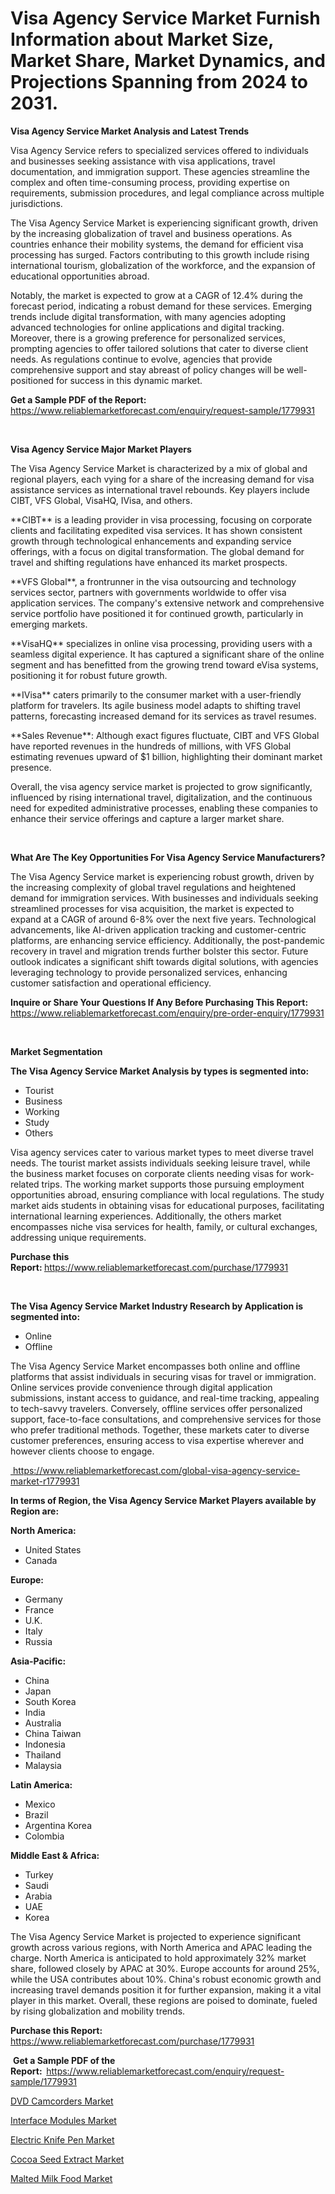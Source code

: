 <p><h1>Visa Agency Service Market Furnish Information about Market Size, Market Share, Market Dynamics, and Projections Spanning from 2024 to 2031.</h1></p><p><strong>Visa Agency Service Market Analysis and Latest Trends</strong></p>
<p><p>Visa Agency Service refers to specialized services offered to individuals and businesses seeking assistance with visa applications, travel documentation, and immigration support. These agencies streamline the complex and often time-consuming process, providing expertise on requirements, submission procedures, and legal compliance across multiple jurisdictions.</p><p>The Visa Agency Service Market is experiencing significant growth, driven by the increasing globalization of travel and business operations. As countries enhance their mobility systems, the demand for efficient visa processing has surged. Factors contributing to this growth include rising international tourism, globalization of the workforce, and the expansion of educational opportunities abroad. </p><p>Notably, the market is expected to grow at a CAGR of 12.4% during the forecast period, indicating a robust demand for these services. Emerging trends include digital transformation, with many agencies adopting advanced technologies for online applications and digital tracking. Moreover, there is a growing preference for personalized services, prompting agencies to offer tailored solutions that cater to diverse client needs. As regulations continue to evolve, agencies that provide comprehensive support and stay abreast of policy changes will be well-positioned for success in this dynamic market.</p></p>
<p><strong>Get a Sample PDF of the Report:&nbsp;</strong> <a href="https://www.reliablemarketforecast.com/enquiry/request-sample/1779931?utm_campaign=1724&utm_medium=2&utm_source=Github&utm_content=ia&utm_term=18102024&utm_id=visa-agency-service">https://www.reliablemarketforecast.com/enquiry/request-sample/1779931</a></p>
<p>&nbsp;</p>
<p><strong>Visa Agency Service Major Market Players</strong></p>
<p><p>The Visa Agency Service Market is characterized by a mix of global and regional players, each vying for a share of the increasing demand for visa assistance services as international travel rebounds. Key players include CIBT, VFS Global, VisaHQ, IVisa, and others.</p><p>**CIBT** is a leading provider in visa processing, focusing on corporate clients and facilitating expedited visa services. It has shown consistent growth through technological enhancements and expanding service offerings, with a focus on digital transformation. The global demand for travel and shifting regulations have enhanced its market prospects.</p><p>**VFS Global**, a frontrunner in the visa outsourcing and technology services sector, partners with governments worldwide to offer visa application services. The company's extensive network and comprehensive service portfolio have positioned it for continued growth, particularly in emerging markets.</p><p>**VisaHQ** specializes in online visa processing, providing users with a seamless digital experience. It has captured a significant share of the online segment and has benefitted from the growing trend toward eVisa systems, positioning it for robust future growth.</p><p>**IVisa** caters primarily to the consumer market with a user-friendly platform for travelers. Its agile business model adapts to shifting travel patterns, forecasting increased demand for its services as travel resumes.</p><p>**Sales Revenue**: Although exact figures fluctuate, CIBT and VFS Global have reported revenues in the hundreds of millions, with VFS Global estimating revenues upward of $1 billion, highlighting their dominant market presence.</p><p>Overall, the visa agency service market is projected to grow significantly, influenced by rising international travel, digitalization, and the continuous need for expedited administrative processes, enabling these companies to enhance their service offerings and capture a larger market share.</p></p>
<p>&nbsp;</p>
<p><strong>What Are The Key Opportunities For Visa Agency Service Manufacturers?</strong></p>
<p><p>The Visa Agency Service market is experiencing robust growth, driven by the increasing complexity of global travel regulations and heightened demand for immigration services. With businesses and individuals seeking streamlined processes for visa acquisition, the market is expected to expand at a CAGR of around 6-8% over the next five years. Technological advancements, like AI-driven application tracking and customer-centric platforms, are enhancing service efficiency. Additionally, the post-pandemic recovery in travel and migration trends further bolster this sector. Future outlook indicates a significant shift towards digital solutions, with agencies leveraging technology to provide personalized services, enhancing customer satisfaction and operational efficiency.</p></p>
<p><strong>Inquire or Share Your Questions If Any Before Purchasing This Report:</strong> <a href="https://www.reliablemarketforecast.com/enquiry/pre-order-enquiry/1779931?utm_campaign=1724&utm_medium=2&utm_source=Github&utm_content=ia&utm_term=18102024&utm_id=visa-agency-service">https://www.reliablemarketforecast.com/enquiry/pre-order-enquiry/1779931</a></p>
<p>&nbsp;</p>
<p><strong>Market Segmentation</strong></p>
<p><strong>The Visa Agency Service Market Analysis by types is segmented into:</strong></p>
<p><ul><li>Tourist</li><li>Business</li><li>Working</li><li>Study</li><li>Others</li></ul></p>
<p><p>Visa agency services cater to various market types to meet diverse travel needs. The tourist market assists individuals seeking leisure travel, while the business market focuses on corporate clients needing visas for work-related trips. The working market supports those pursuing employment opportunities abroad, ensuring compliance with local regulations. The study market aids students in obtaining visas for educational purposes, facilitating international learning experiences. Additionally, the others market encompasses niche visa services for health, family, or cultural exchanges, addressing unique requirements.</p></p>
<p><strong>Purchase this Report:&nbsp;</strong><a href="https://www.reliablemarketforecast.com/purchase/1779931?utm_campaign=1724&utm_medium=2&utm_source=Github&utm_content=ia&utm_term=18102024&utm_id=visa-agency-service">https://www.reliablemarketforecast.com/purchase/1779931</a></p>
<p>&nbsp;</p>
<p><strong>The Visa Agency Service Market Industry Research by Application is segmented into:</strong></p>
<p><ul><li>Online</li><li>Offline</li></ul></p>
<p><p>The Visa Agency Service Market encompasses both online and offline platforms that assist individuals in securing visas for travel or immigration. Online services provide convenience through digital application submissions, instant access to guidance, and real-time tracking, appealing to tech-savvy travelers. Conversely, offline services offer personalized support, face-to-face consultations, and comprehensive services for those who prefer traditional methods. Together, these markets cater to diverse customer preferences, ensuring access to visa expertise wherever and however clients choose to engage.</p></p>
<p><a href="https://www.reliablemarketforecast.com/global-visa-agency-service-market-r1779931?utm_campaign=1724&utm_medium=2&utm_source=Github&utm_content=ia&utm_term=18102024&utm_id=visa-agency-service">&nbsp;https://www.reliablemarketforecast.com/global-visa-agency-service-market-r1779931</a></p>
<p><strong>In terms of Region, the Visa Agency Service Market Players available by Region are:</strong></p>
<p>
    <p> <strong> North America: </strong>
        <ul>
            <li>United States</li>
            <li>Canada</li>
        </ul>
        </p> 
    <p> <strong> Europe: </strong>
        <ul>
            <li>Germany</li>
            <li>France</li>
            <li>U.K.</li>
            <li>Italy</li>
            <li>Russia</li>
        </ul>
        </p> 
    <p> <strong> Asia-Pacific: </strong>
        <ul>
            <li>China</li>
            <li>Japan</li>
            <li>South Korea</li>
            <li>India</li>
            <li>Australia</li>
            <li>China Taiwan</li>
            <li>Indonesia</li>
            <li>Thailand</li>
            <li>Malaysia</li>
        </ul>
        </p> 
    <p> <strong> Latin America: </strong>
        <ul>
            <li>Mexico</li>
            <li>Brazil</li>
            <li>Argentina Korea</li>
            <li>Colombia</li>
        </ul>
        </p> 
    <p> <strong> Middle East & Africa: </strong>
        <ul>
            <li>Turkey</li>
            <li>Saudi</li>
            <li>Arabia</li>
            <li>UAE</li>
            <li>Korea</li>
        </ul>
    </p>
    </p>
<p><p>The Visa Agency Service Market is projected to experience significant growth across various regions, with North America and APAC leading the charge. North America is anticipated to hold approximately 32% market share, followed closely by APAC at 30%. Europe accounts for around 25%, while the USA contributes about 10%. China's robust economic growth and increasing travel demands position it for further expansion, making it a vital player in this market. Overall, these regions are poised to dominate, fueled by rising globalization and mobility trends.</p></p>
<p><strong>Purchase this Report: </strong><a href="https://www.reliablemarketforecast.com/purchase/1779931?utm_campaign=1724&utm_medium=2&utm_source=Github&utm_content=ia&utm_term=18102024&utm_id=visa-agency-service">https://www.reliablemarketforecast.com/purchase/1779931</a></p>
<p>&nbsp;<strong>Get a Sample PDF of the Report:&nbsp;&nbsp;</strong><a href="https://www.reliablemarketforecast.com/enquiry/request-sample/1779931?utm_campaign=1724&utm_medium=2&utm_source=Github&utm_content=ia&utm_term=18102024&utm_id=visa-agency-service">https://www.reliablemarketforecast.com/enquiry/request-sample/1779931</a></p>
<p><strong></strong></p>
<p><p><a href="https://www.linkedin.com/pulse/dvd-camcorders-market-trends-detailed-study-its-segmentation-rdn6e?utm_campaign=1724&utm_medium=2&utm_source=Github&utm_content=ia&utm_term=18102024&utm_id=visa-agency-service">DVD Camcorders Market</a></p><p><a href="https://www.linkedin.com/pulse/investing-interface-modules-market-trends-leading-products-zvwte?utm_campaign=1724&utm_medium=2&utm_source=Github&utm_content=ia&utm_term=18102024&utm_id=visa-agency-service">Interface Modules Market</a></p><p><a href="https://github.com/DianaWilson796/Market-Research-Report-List-1/blob/main/electric-knife-pen-market.md?utm_campaign=1724&utm_medium=2&utm_source=Github&utm_content=ia&utm_term=18102024&utm_id=visa-agency-service">Electric Knife Pen Market</a></p><p><a href="https://www.linkedin.com/pulse/global-cocoa-seed-extract-industry-analysis-share-growth-92vje?utm_campaign=1724&utm_medium=2&utm_source=Github&utm_content=ia&utm_term=18102024&utm_id=visa-agency-service">Cocoa Seed Extract Market</a></p><p><a href="https://www.linkedin.com/pulse/global-malted-milk-food-market-trends-insights-growth-opportunities-r0ite?utm_campaign=1724&utm_medium=2&utm_source=Github&utm_content=ia&utm_term=18102024&utm_id=visa-agency-service">Malted Milk Food Market</a></p></p>